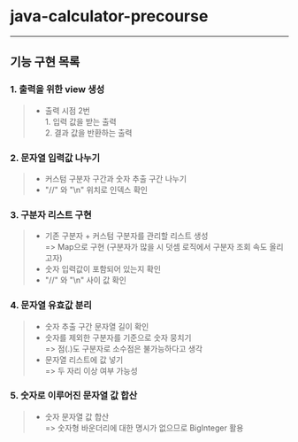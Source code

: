 # java-calculator-precourse

<hr>

## 기능 구현 목록
### 1. 출력을 위한 view 생성
>* 출력 시점 2번<br>1. 입력 값을 받는 출력<br>2. 결과 값을 반환하는 출력

### 2. 문자열 입력값 나누기
>* 커스텀 구분자 구간과 숫자 추출 구간 나누기
>* "//" 와 "\n" 위치로 인덱스 확인

### 3. 구분자 리스트 구현
>* 기존 구분자 + 커스텀 구분자를 관리할 리스트 생성<br>=> Map으로 구현 (구분자가 많을 시 덧셈 로직에서 구분자 조회 속도 올리고자)
>* 숫자 입력값이 포함되어 있는지 확인
>* "//" 와 "\n" 사이 값 확인

### 4. 문자열 유효값 분리
>* 숫자 추출 구간 문자열 길이 확인
>* 숫자를 제외한 구분자를 기준으로 숫자 뭉치기<br>=> 점(.)도 구분자로 소수점은 불가능하다고 생각
>* 문자열 리스트에 값 넣기<br>=> 두 자리 이상 여부 가능성

### 5. 숫자로 이루어진 문자열 값 합산
>* 숫자 문자열 값 합산<br>=> 숫자형 바운더리에 대한 명시가 없으므로 BigInteger 활용

